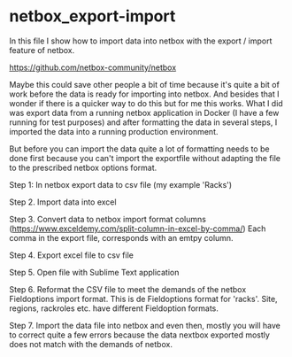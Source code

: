 # netbox_export-import
In this file I show how to import data into netbox with the export / import feature of netbox.

https://github.com/netbox-community/netbox

Maybe this could save other people a bit of time because it's quite a bit of work before the data is ready for importing into netbox. And besides that I wonder if there is a quicker way to do this but for me this works.
What I did was export data from a running netbox application in Docker (I have a few running for test purposes) and after formatting the data in several steps, I imported the data into a running  production environment. 

But before you can import the data quite a lot of formatting needs to be done first because you can't import the exportfile without adapting the file to the prescribed netbox options format. 

Step 1: In netbox export data to csv file (my example 'Racks')

Step 2. Import data into excel  

Step 3. Convert data to netbox import format columns
(https://www.exceldemy.com/split-column-in-excel-by-comma/) Each comma in the export file, corresponds with an emtpy column.

Step 4. Export excel file to csv file 

Step 5. Open file with Sublime Text application 

Step 6. Reformat the CSV file to meet the demands of the netbox Fieldoptions import format. This is de Fieldoptions format for 'racks'. Site, regions, rackroles etc. have different Fieldoption formats.

Step 7. Import the data file into netbox and even then, mostly you will have to correct quite a few errors because the data nextbox exported mostly does not match with the demands of netbox. 

  

 
